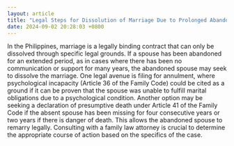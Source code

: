```yaml
---
layout: article
title: "Legal Steps for Dissolution of Marriage Due to Prolonged Abandonment"
date: 2024-09-02 20:28:03 +0800
---
```


<p>In the Philippines, marriage is a legally binding contract that can only be dissolved through specific legal grounds. If a spouse has been abandoned for an extended period, as in cases where there has been no communication or support for many years, the abandoned spouse may seek to dissolve the marriage. One legal avenue is filing for annulment, where psychological incapacity (Article 36 of the Family Code) could be cited as a ground if it can be proven that the spouse was unable to fulfill marital obligations due to a psychological condition. Another option may be seeking a declaration of presumptive death under Article 41 of the Family Code if the absent spouse has been missing for four consecutive years or two years if there is danger of death. This allows the abandoned spouse to remarry legally. Consulting with a family law attorney is crucial to determine the appropriate course of action based on the specifics of the case.</p>